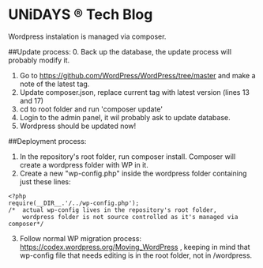 UNiDAYS &reg; Tech Blog
=======================

Wordpress instalation is managed via composer. 

##Update process:
0. Back up the database, the update process will probably modify it.
1. Go to https://github.com/WordPress/WordPress/tree/master and make a note of the latest tag. 
2. Update composer.json, replace current tag with latest version (lines 13 and 17)
3. cd to root folder and run 'composer update'
4. Login to the admin panel, it wil probably ask to update database. 
5. Wordpress should be updated now!

##Deployment process:
1. In the repository's root folder, run composer install. Composer will create a wordpress folder with WP in it.
2. Create a new "wp-config.php" inside the wordpress folder containing just these lines:
```
<?php
require(__DIR__.'/../wp-config.php');
/*  actual wp-config lives in the repository's root folder, 
    wordpress folder is not source controlled as it's managed via composer*/
```
3. Follow normal WP migration process: https://codex.wordpress.org/Moving_WordPress , keeping in mind that wp-config file that needs editing is in the root folder, not in /wordpress.